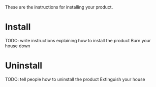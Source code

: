 These are the instructions for installing your product.

# Install
TODO: write instructions explaining how to install the product
Burn your house down

# Uninstall
TODO: tell people how to uninstall the product
Extinguish your house 